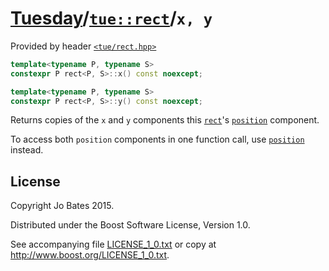 [Tuesday](../../../README.md)/[`tue::rect`](../../headers/rect.md)/`x, y`
=========================================================================
Provided by header [`<tue/rect.hpp>`](../../headers/rect.md)

```c++
template<typename P, typename S>
constexpr P rect<P, S>::x() const noexcept;

template<typename P, typename S>
constexpr P rect<P, S>::y() const noexcept;
```

Returns copies of the `x` and `y` components this
[`rect`](../../headers/rect.md)'s [`position`](position.md) component.

To access both `position` components in one function call, use
[`position`](position.md) instead.

License
-------
Copyright Jo Bates 2015.

Distributed under the Boost Software License, Version 1.0.

See accompanying file [LICENSE_1_0.txt](../../../LICENSE_1_0.txt) or copy at
http://www.boost.org/LICENSE_1_0.txt.
